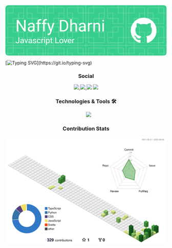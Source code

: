 <img src="./github-header-image.png" align="center">

[![Typing SVG](https://readme-typing-svg.herokuapp.com?color=2EF764&center=true&lines=Hello+mate+%F0%9F%91%8B;Here+is+some+info+on+me.;If+you+liked+the+template%2C;Don't+just+fork+it%2C;Star+it+too!)](https://git.io/typing-svg)


<h3 align="center">Social</h3>
<p align="center">
<a href="https://open.spotify.com/user/68s91zbwyblid1ckknimugn8u?si=gZbiE_XqQe25d_mGFy7Amg">
<img src="https://img.shields.io/badge/Spotify-1ED760?style=for-the-badge&logo=spotify&logoColor=white" />
</a>
<a href="https://twitter.com/dharni_naffy?t=dRcl2t5B9ki07Qs0v6vnyw&s=09">
<img src="https://img.shields.io/badge/Twitter-1DA1F2?style=for-the-badge&logo=Twitter&logoColor=white" />
</a>
<img src="https://img.shields.io/badge/Snapchat-%23FFFC00.svg?style=for-the-badge&logo=Snapchat&logoColor=white" />
<img src="https://dcbadge.vercel.app/api/shield/769074861644840983" />
</p>


<h3 align="center">Technologies & Tools 🛠️</h3>

<p align="center">
    <img src="https://skillicons.dev/icons?i=css,electron,git,github,heroku,html,js,jest,mongodb,mysql,netlify,nextjs,nodejs,powershell,py,react,rollupjs,stackoverflow,tailwind,ts,vercel,vscode&perline=7" />
</p>


<h3 align="center">Contribution Stats</h3>

<p align="center">
<img src="./profile-3d-contrib/profile-green-animate.svg">
</p>

